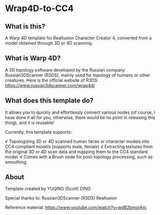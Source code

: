 # Wrap4D-to-CC4
## What is this?
A Warp 4D template for Reallusion Character Creator 4, converted from a model obtained through 3D or 4D scanning.
## What is Warp 4D?
A 3D topology software developed by the Russian company Russian3DScanner (R3DS), mainly used for topology of humans or other creatures.
Here is the official website of R3DS: https://www.russian3dscanner.com/wrap4d/
## What does this template do?
It allows you to quickly and effortlessly connect various nodes (of course, I have done it all for you, otherwise, there would be no point in releasing this thing), and it is reusable!

Currently, this template supports:

√ Topologizing 3D or 4D scanned human faces or character models into CC4 compliant models (supports male, female)
√ Extracting textures from the original 3D or 4D scan data and mapping them to the CC4 standard model.
√ Comes with a Brush node for post-topology processing, such as smoothing.

## About
Template created by YUQING (Scott) DING

Special thanks to:
Russian3DScanner (R3DS)
Reallusion

Reference material: https://www.youtube.com/watch?v=wdB2bmqrArc

